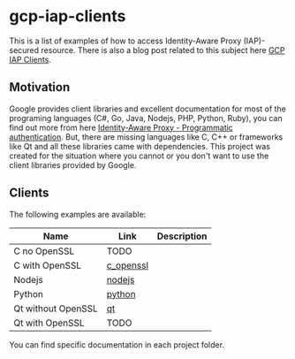 # gcp-iap-clients

This is a list of examples of how to access Identity-Aware Proxy (IAP)-secured 
resource. There is also a blog post related to this
subject here [GCP IAP Clients](https://hodo.dev/posts).

## Motivation

Google provides client libraries and excellent documentation for most of the
programing languages (C#, Go, Java, Nodejs, PHP, Python, Ruby), you can find out 
more from here [Identity-Aware Proxy - Programmatic authentication](https://cloud.google.com/iap/docs/authentication-howto#authenticating_from_a_service_account). But, there are missing
languages like C, C++ or frameworks like Qt and all these libraries came with
dependencies. This project was created for the situation where you cannot or you
don't want to use the client libraries provided by Google.


## Clients

The following examples are available:


Name                 | Link              | Description
-------------------- | ----------------- | -------------
C no OpenSSL         | TODO
C with OpenSSL       | [c_openssl](c_openssl)
Nodejs               | [nodejs](nodejs)
Python               | [python](python)
Qt without OpenSSL   | [qt](qt)
Qt with OpenSSL      | TODO

You can find specific documentation in each project folder.


